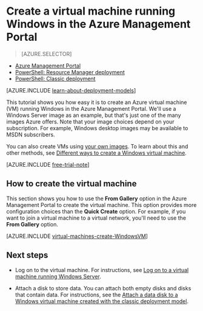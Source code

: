 <properties
	pageTitle="Create a VM running Windows in the Management Portal | Windows Azure"
	description="Create a Windows virtual machine in the Azure Management Portal."
	services="virtual-machines"
	documentationCenter=""
	authors="cynthn"
	manager="timlt"
	editor=""
	tags="azure-service-management"/>

<tags
	ms.service="virtual-machines"
	ms.date="01/06/2016"
	wacn.date=""/>

# Create a virtual machine running Windows in the Azure Management Portal

> [AZURE.SELECTOR]
- [Azure Management Portal](/documentation/articles/virtual-machines-windows-tutorial-classic-portal)
- [PowerShell: Resource Manager deployment](/documentation/articles/virtual-machines-deploy-rmtemplates-powershell)
- [PowerShell: Classic deployment](/documentation/articles/virtual-machines-ps-create-preconfigure-windows-vms)

<!-- HHTML comment in to break between the selector and the note in the include below-->

[AZURE.INCLUDE [learn-about-deployment-models](../includes/learn-about-deployment-models-classic-include.md)] 

This tutorial shows you how easy it is to create an Azure virtual machine (VM) running Windows in the Azure Management Portal. We'll use a Windows Server image as an example, but that's just one of the many images Azure offers. Note that your image choices depend on your subscription. For example, Windows desktop images may be available to MSDN subscribers.

You can also create VMs using [your own images](/documentation/articles/virtual-machines-create-upload-vhd-windows-server). To learn about this and other methods, see [Different ways to create a Windows virtual machine](/documentation/articles/virtual-machines-windows-choices-create-vm).

[AZURE.INCLUDE [free-trial-note](../includes/free-trial-note.md)]

## <a id="createvirtualmachine"> </a>How to create the virtual machine

This section shows you how to use the **From Gallery** option in the Azure Management Portal to create the virtual machine. This option provides more configuration choices than the **Quick Create** option. For example, if you want to join a virtual machine to a virtual network, you'll need to use the **From Gallery** option.

[AZURE.INCLUDE [virtual-machines-create-WindowsVM](../includes/virtual-machines-create-windowsvm.md)]

## Next steps

- Log on to the virtual machine. For instructions, see [Log on to a virtual machine running Windows Server](/documentation/articles/virtual-machines-log-on-windows-server).

- Attach a disk to store data. You can attach both empty disks and disks that contain data. For instructions, see the [Attach a data disk to a Windows virtual machine created with the classic deployment model](/documentation/articles/storage-windows-attach-disk).
